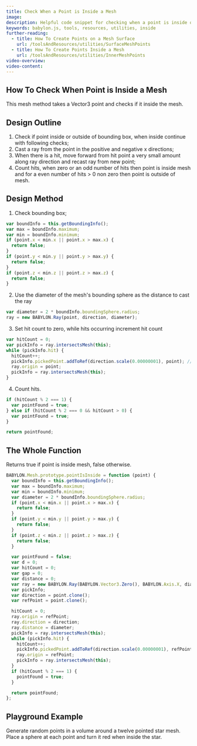```yaml
---
title: Check When a Point is Inside a Mesh
image:
description: Helpful code snippet for checking when a point is inside of a mesh in Babylon.js.
keywords: babylon.js, tools, resources, utilities, inside
further-reading:
  - title: How To Create Points on a Mesh Surface
    url: /toolsAndResources/utilities/SurfaceMeshPoints
  - title: How To Create Points Inside a Mesh
    url: /toolsAndResources/utilities/InnerMeshPoints
video-overview:
video-content:
---
```


## How To Check When Point is Inside a Mesh

This mesh method takes a Vector3 point and checks if it inside the mesh.

## Design Outline

1. Check if point inside or outside of bounding box, when inside continue with following checks;
2. Cast a ray from the point in the positive and negative x directions;
3. When there is a hit, move forward from hit point a very small amount along ray direction and recast ray from new point;
4. Count hits, when zero or an odd number of hits then point is inside mesh and for a even number of hits > 0 non zero then point is outside of mesh.

## Design Method

1. Check bounding box;

```javascript
var boundInfo = this.getBoundingInfo();
var max = boundInfo.maximum;
var min = boundInfo.minimum;
if (point.x < min.x || point.x > max.x) {
  return false;
}
if (point.y < min.y || point.y > max.y) {
  return false;
}
if (point.z < min.z || point.z > max.z) {
  return false;
}
```

2. Use the diameter of the mesh's bounding sphere as the distance to cast the ray

```javascript
var diameter = 2 * boundInfo.boundingSphere.radius;
ray = new BABYLON.Ray(point, direction, diameter);
```

3. Set hit count to zero, while hits occurring increment hit count

```javascript
var hitCount = 0;
var pickInfo = ray.intersectsMesh(this);
while (pickInfo.hit) {
  hitCount++;
  pickInfo.pickedPoint.addToRef(direction.scale(0.00000001), point); //move point a small amout in ray direction
  ray.origin = point;
  pickInfo = ray.intersectsMesh(this);
}
```

4.  Count hits.

```javascript
if (hitCount % 2 === 1) {
  var pointFound = true;
} else if (hitCount % 2 === 0 && hitCount > 0) {
  var pointFound = true;
}

return pointFound;
```

## The Whole Function

Returns true if point is inside mesh, false otherwise.

```javascript
BABYLON.Mesh.prototype.pointIsInside = function (point) {
  var boundInfo = this.getBoundingInfo();
  var max = boundInfo.maximum;
  var min = boundInfo.minimum;
  var diameter = 2 * boundInfo.boundingSphere.radius;
  if (point.x < min.x || point.x > max.x) {
    return false;
  }
  if (point.y < min.y || point.y > max.y) {
    return false;
  }
  if (point.z < min.z || point.z > max.z) {
    return false;
  }

  var pointFound = false;
  var d = 0;
  var hitCount = 0;
  var gap = 0;
  var distance = 0;
  var ray = new BABYLON.Ray(BABYLON.Vector3.Zero(), BABYLON.Axis.X, diameter);
  var pickInfo;
  var direction = point.clone();
  var refPoint = point.clone();

  hitCount = 0;
  ray.origin = refPoint;
  ray.direction = direction;
  ray.distance = diameter;
  pickInfo = ray.intersectsMesh(this);
  while (pickInfo.hit) {
    hitCount++;
    pickInfo.pickedPoint.addToRef(direction.scale(0.00000001), refPoint);
    ray.origin = refPoint;
    pickInfo = ray.intersectsMesh(this);
  }
  if (hitCount % 2 === 1) {
    pointFound = true;
  }

  return pointFound;
};
```

## Playground Example

Generate random points in a volume around a twelve pointed star mesh. Place a sphere at each point and turn it red when inside the star.

<Playground id="#XJEG9A#4" title="Twelve Pointed Star" description="Twelve Pointed Star"/>
